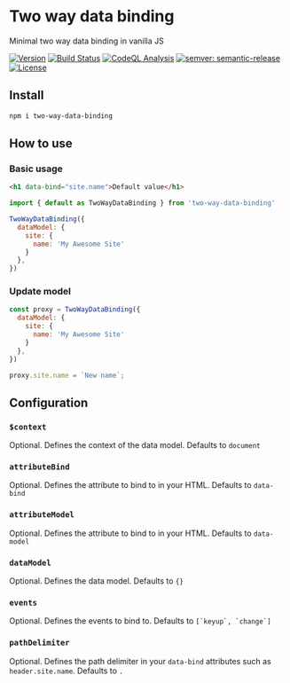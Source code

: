 # Two way data binding

Minimal two way data binding in vanilla JS

[![Version](https://img.shields.io/npm/v/two-way-data-binding.svg)](https://npmjs.org/package/two-way-data-binding)
[![Build Status](https://github.com/quicoto/two-way-data-binding/workflows/CI/badge.svg?branch=main)](https://github.com/quicoto/two-way-data-binding/actions)
[![CodeQL Analysis](https://github.com/quicoto/two-way-data-binding/workflows/CodeQL/badge.svg?branch=main)](https://github.com/quicoto/two-way-data-binding/actions)
[![semver: semantic-release](https://img.shields.io/badge/semver-semantic--release-blue.svg)](https://github.com/semantic-release/semantic-release)
[![License](https://img.shields.io/badge/License-MIT-blue.svg)](https://opensource.org/licenses/MIT)

## Install

```bash
npm i two-way-data-binding
```

## How to use

### Basic usage

```html
<h1 data-bind="site.name">Default value</h1>
```

```javascript
import { default as TwoWayDataBinding } from 'two-way-data-binding'

TwoWayDataBinding({
  dataModel: {
    site: {
      name: 'My Awesome Site'
    }
  },
})
```

### Update model

```javascript
const proxy = TwoWayDataBinding({
  dataModel: {
    site: {
      name: 'My Awesome Site'
    }
  },
})

proxy.site.name = `New name`;
```

## Configuration

### `$context`

Optional. Defines the context of the data model. Defaults to `document`

### `attributeBind`

Optional. Defines the attribute to bind to in your HTML. Defaults to `data-bind`

### `attributeModel`

Optional. Defines the attribute to bind to in your HTML. Defaults to `data-model`

### `dataModel`

Optional. Defines the data model. Defaults to `{}`

### `events`

Optional. Defines the events to bind to. Defaults to ```[`keyup`, `change`]```

### `pathDelimiter`

Optional. Defines the path delimiter in your `data-bind` attributes such as `header.site.name`. Defaults to `.`
